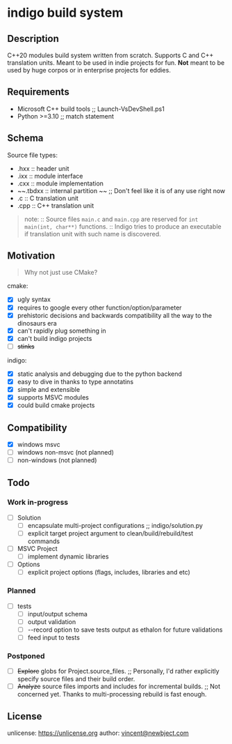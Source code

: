 # indigo build system

## Description

C++20 modules build system written from scratch.
Supports C and C++ translation units.
Meant to be used in indie projects for fun.
**Not** meant to be used by huge corpos or in enterprise projects for eddies.

## Requirements

- Microsoft C++ build tools ;; Launch-VsDevShell.ps1
- Python >=3.10 ;; match statement

## Schema

Source file types:

- .hxx :: header unit
- .ixx :: module interface
- .cxx :: module implementation
- ~~.tbdxx :: internal partition ~~ ;; Don't feel like it is of any use right now
- .c :: C translation unit
- .cpp :: C++ translation unit

> note:
> :: Source files `main.c` and `main.cpp` are reserved for `int main(int, char**)` functions.
> :: Indigo tries to produce an executable if translation unit with such name is discovered.

## Motivation

> Why not just use CMake?

cmake:

- [x] ugly syntax
- [x] requires to google every other function/option/parameter
- [x] prehistoric decisions and backwards compatibility all the way to the dinosaurs era
- [x] can't rapidly plug something in
- [x] can't build indigo projects
- [ ] ~~stinks~~

indigo:

- [x] static analysis and debugging due to the python backend
- [x] easy to dive in thanks to type annotatins
- [x] simple and extensible
- [x] supports MSVC modules
- [x] could build cmake projects

## Compatibility

- [x] windows msvc
- [ ] windows non-msvc (not planned)
- [ ] non-windows (not planned)

## Todo

### Work in-progress

- [ ] Solution
  - [ ] encapsulate multi-project configurations ;; indigo/solution.py
  - [ ] explicit target project argument to clean/build/rebuild/test commands
- [ ] MSVC Project
  - [ ] implement dynamic libraries
- [ ] Options
  - [ ] explicit project options (flags, includes, libraries and etc)

### Planned

- [ ] tests
  - [ ] input/output schema
  - [ ] output validation
  - [ ] --record option to save tests output as ethalon for future validations
  - [ ] feed input to tests

### Postponed

- [ ] ~~Explore~~ globs for Project.source_files. ;; Personally, I'd rather explicitly specify source files and their build order.
- [ ] ~~Analyze~~ source files imports and includes for incremental builds. ;; Not concerned yet. Thanks to multi-processing rebuild is fast enough.

## License

unlicense: <https://unlicense.org>
author: <vincent@newbject.com>

